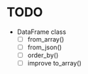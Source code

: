 # TODO
* DataFrame class
  * [ ] from_array()
  * [ ] from_json()
  * [ ] order_by()
  * [ ] improve to_array()
